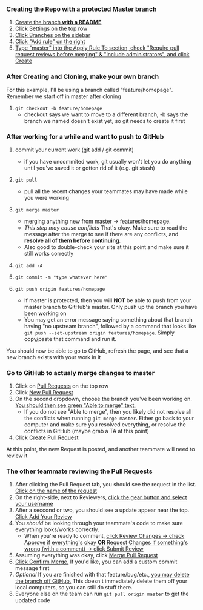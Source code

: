### Creating the Repo with a protected Master branch
1. [Create the branch **with a README**](https://raw.githubusercontent.com/jdvera/protectedExample/master/images/1.PNG)
2. [Click Settings on the top row](https://raw.githubusercontent.com/jdvera/protectedExample/master/images/2.PNG)
3. [Click Branches on the sidebar](https://raw.githubusercontent.com/jdvera/protectedExample/master/images/3.PNG)
4. [Click "Add rule" on the right](https://raw.githubusercontent.com/jdvera/protectedExample/master/images/4.PNG)
5. [Type "master" into the Apply Rule To section, check "Require pull request reviews before merging" & "Include administrators", and click Create](https://raw.githubusercontent.com/jdvera/protectedExample/master/images/5.PNG)


### After Creating and Cloning, make your own branch
For this example, I'll be using a branch called "feature/homepage".  Remember we start off in master after cloning
1. `git checkout -b feature/homepage`
    * checkout says we want to move to a different branch, -b says the branch we named doesn't exist yet, so git needs to create it first


### After working for a while and want to push to GitHub
1. commit your current work (git add / git commit)
    * if you have uncommited work, git usually won't let you do anything until you've saved it or gotten rid of it (e.g. git stash)

2. `git pull`
    * pull all the recent changes your teammates may have made while you were working

3. `git merge master`
    * merging anything new from master -> features/homepage.
    * *This step may cause conflicts*  That's okay.  Make sure to read the message after the merge to see if there are any conflicts, and **resolve all of them before continuing**.
    * Also good to double-check your site at this point and make sure it still works correctly

4. `git add -A`
5. `git commit -m "type whatever here"`
6. `git push origin features/homepage`
    * If master is protected, then you will **NOT** be able to push from your master branch to GitHub's master.  Only push up the branch you have been working on
    * You may get an error message saying something about that branch having "no upstream branch", followed by a command that looks like `git push --set-upstream origin features/homepage`.  Simply copy/paste that command and run it.

You should now be able to go to GitHub, refresh the page, and see that a new branch exists with your work in it


### Go to GitHub to actualy merge changes to master
1. Click on [Pull Requests](https://raw.githubusercontent.com/jdvera/protectedExample/master/images/6.PNG) on the top row
2. Click [New Pull Request](https://raw.githubusercontent.com/jdvera/protectedExample/master/images/7.PNG)
3. On the second dropdown, choose the branch you've been working on.  [You should then see green "Able to merge" text.](https://raw.githubusercontent.com/jdvera/protectedExample/master/images/8.PNG)
    * If you do not see "Able to merge", then you likely did not resolve all the conflicts when running `git merge master`.  Either go back to your computer and make sure you resolved everything, or resolve the conflicts in GitHub (maybe grab a TA at this point)
4. Click [Create Pull Request](https://raw.githubusercontent.com/jdvera/protectedExample/master/images/9.PNG)

At this point, the new Request is posted, and another teammate will need to review it


### The other teammate reviewing the Pull Requests
1. After clicking the Pull Request tab, you should see the request in the list.  [Click on the name of the request](https://raw.githubusercontent.com/jdvera/protectedExample/master/images/10.PNG)
2. On the right-side, next to Reviewers, [click the gear button and select your username](https://raw.githubusercontent.com/jdvera/protectedExample/master/images/11.PNG)
3. After a seccond or two, you should see a update appear near the top.  [Click Add Your Review](https://raw.githubusercontent.com/jdvera/protectedExample/master/images/12.PNG)
4. You *should* be looking through your teammate's code to make sure everything looks/works correctly.
    * When you're ready to comment, [click Review Changes -> check Approve if everything's okay **OR** Request Changes if something's wrong (with a comment) -> click Submit Review](https://raw.githubusercontent.com/jdvera/protectedExample/master/images/13.PNG)
5. Assuming everything was okay, click [Merge Pull Request](https://raw.githubusercontent.com/jdvera/protectedExample/master/images/14a.PNG)
6. [Click Confirm Merge.](https://raw.githubusercontent.com/jdvera/protectedExample/master/images/14b.PNG)  If you'd like, you can add a custom commit message first
7. *Optional* If you are finished with that feature/bug/etc., [you may delete the branch off GitHub.](https://raw.githubusercontent.com/jdvera/protectedExample/master/images/14c.PNG)  This doesn't immediately delete them off your local computers, so you can still do stuff there.
8. Everyone else on the team can run `git pull origin master` to get the updated code